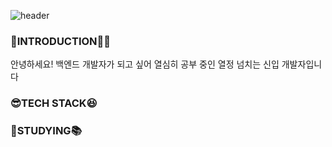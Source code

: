 ![header](https://capsule-render.vercel.app/api?type=venom&text=welcome%20to%20my%20world!&color=auto)
<h3>🤗INTRODUCTION🧚‍♀️</h3>
<p>안녕하세요! 백엔드 개발자가 되고 싶어 열심히 공부 중인 열정 넘치는 신입 개발자입니다</p>
<h3>😎TECH STACK😆</h3>
<p><img src="https://img.shields.io/badge/React-61DAFB?style=flat&logo=TypeScript&logoColor=white"/></p>
<h3>📖STUDYING📚</h3>
